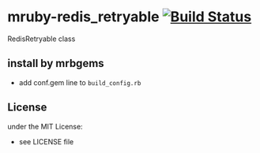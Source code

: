 # mruby-redis_retryable [![Build Status](https://ci-next.pepabo.com/api/badges/lolipop/mruby-redis_retryable/status.svg)](https://ci-next.pepabo.com/lolipop/mruby-redis_retryable)

RedisRetryable class

## install by mrbgems

- add conf.gem line to `build_config.rb`

## License
under the MIT License:
- see LICENSE file
